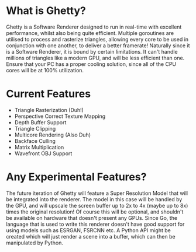 # What is Ghetty?
Ghetty is a Software Renderer designed to run in real-time with excellent performance, whilst also being quite efficient.
Multiple goroutines are utilised to process and rasterize triangles, allowing every core to be used in conjunction with one another, to deliver a better framerate!
Naturally since it is a Software Renderer, it is bound by certain limitations. It can't handle millions of triangles like a modern GPU, and will be less efficient than one.
Ensure that your PC has a proper cooling solution, since all of the CPU cores will be at 100% utilization.

# Current Features
- Triangle Rasterization (Duh!)
- Perspective Correct Texture Mapping
- Depth Buffer Support
- Triangle Clipping
- Multicore Rendering (Also Duh)
- Backface Culling
- Matrix Multiplication
- Wavefront OBJ Support

# Any Experimental Features?
The future iteration of Ghetty will feature a Super Resolution Model that will be integrated into the renderer. The model in this case will be handled by the GPU,
and will upscale the screen buffer up to 2x to 4x (maybe up to 8x) times the original resolution! Of course this will be optional, and shouldn't be available on hardware
that doesn't present any GPUs. Since Go, the language that is used to write this renderer doesn't have good support for using models such as ESRGAN, FSRCNN etc. A Python API
might be created which will just render a scene into a buffer, which can then be manipulated by Python.
